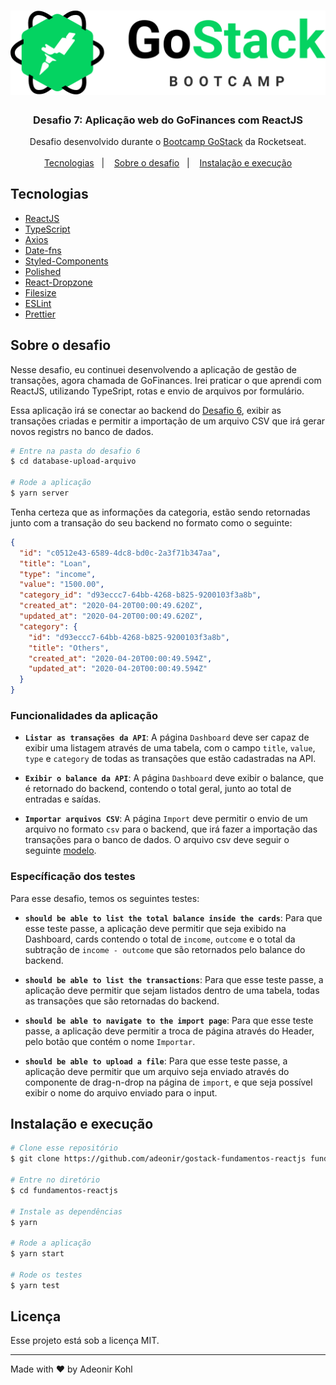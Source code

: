 <h1 align="center">
  <img src="./assets/logo-gostack.svg" atl="GoStack Bootcamp" />
</h1>

<h3 align="center">
  Desafio 7: Aplicação web do GoFinances com ReactJS
</h3>

<p align="center">
  Desafio desenvolvido durante o <a href="https://rocketseat.com.br/gostack">Bootcamp GoStack</a> da Rocketseat.
  <br />
  <br />
  <a href="#tecnologias">Tecnologias</a>&nbsp;&nbsp;&nbsp;|&nbsp;&nbsp;&nbsp;
  <a href="#sobre-o-desafio">Sobre o desafio</a>&nbsp;&nbsp;&nbsp;|&nbsp;&nbsp;&nbsp;
  <a href="#instalação-e-execução">Instalação e execução</a>
</p>

## Tecnologias

- [ReactJS](https://reactjs.org/)
- [TypeScript](https://www.typescriptlang.org/)
- [Axios](https://github.com/axios/axios)
- [Date-fns](https://github.com/date-fns/date-fns)
- [Styled-Components](https://styled-components.com/)
- [Polished](https://polished.js.org/)
- [React-Dropzone](https://github.com/react-dropzone/react-dropzone)
- [Filesize](https://filesizejs.com/)
- [ESLint](https://eslint.org/)
- [Prettier](https://prettier.io/)

## Sobre o desafio

Nesse desafio, eu continuei desenvolvendo a aplicação de gestão de transações, agora chamada de GoFinances. Irei praticar o que aprendi com ReactJS, utilizando TypeSript, rotas e envio de arquivos por formulário.

Essa aplicação irá se conectar ao backend do [Desafio 6](https://github.com/adeonir/gostack-database-upload-arquivo), exibir as transações criadas e permitir a importação de um arquivo CSV que irá gerar novos registrs no banco de dados.

```bash
# Entre na pasta do desafio 6
$ cd database-upload-arquivo

# Rode a aplicação
$ yarn server
```

Tenha certeza que as informações da categoria, estão sendo retornadas junto com a transação do seu backend no formato como o seguinte:

```json
{
  "id": "c0512e43-6589-4dc8-bd0c-2a3f71b347aa",
  "title": "Loan",
  "type": "income",
  "value": "1500.00",
  "category_id": "d93eccc7-64bb-4268-b825-9200103f3a8b",
  "created_at": "2020-04-20T00:00:49.620Z",
  "updated_at": "2020-04-20T00:00:49.620Z",
  "category": {
    "id": "d93eccc7-64bb-4268-b825-9200103f3a8b",
    "title": "Others",
    "created_at": "2020-04-20T00:00:49.594Z",
    "updated_at": "2020-04-20T00:00:49.594Z"
  }
}
```

### Funcionalidades da aplicação

- **`Listar as transações da API`**: A página `Dashboard` deve ser capaz de exibir uma listagem através de uma tabela, com o campo `title`, `value`, `type` e `category` de todas as transações que estão cadastradas na API.

- **`Exibir o balance da API`**: A página `Dashboard` deve exibir o balance, que é retornado do backend, contendo o total geral, junto ao total de entradas e saídas.

- **`Importar arquivos CSV`**: A página `Import` deve permitir o envio de um arquivo no formato `csv` para o backend, que irá fazer a importação das transações para o banco de dados. O arquivo csv deve seguir o seguinte [modelo](./assets/file.csv).

### Específicação dos testes

Para esse desafio, temos os seguintes testes:

- **`should be able to list the total balance inside the cards`**: Para que esse teste passe, a aplicação deve permitir que seja exibido na Dashboard, cards contendo o total de `income`, `outcome` e o total da subtração de `income - outcome` que são retornados pelo balance do backend.

* **`should be able to list the transactions`**: Para que esse teste passe, a aplicação deve permitir que sejam listados dentro de uma tabela, todas as transações que são retornadas do backend.

- **`should be able to navigate to the import page`**: Para que esse teste passe, a aplicação deve permitir a troca de página através do Header, pelo botão que contém o nome `Importar`.

- **`should be able to upload a file`**: Para que esse teste passe, a aplicação deve permitir que um arquivo seja enviado através do componente de drag-n-drop na página de `import`, e que seja possível exibir o nome do arquivo enviado para o input.

## Instalação e execução

```bash
# Clone esse repositório
$ git clone https://github.com/adeonir/gostack-fundamentos-reactjs fundamentos-reactjs

# Entre no diretório
$ cd fundamentos-reactjs

# Instale as dependências
$ yarn

# Rode a aplicação
$ yarn start

# Rode os testes
$ yarn test
```

## Licença

Esse projeto está sob a licença MIT.

---

Made with ♥️ by Adeonir Kohl
